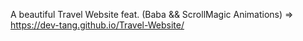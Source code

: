 A beautiful Travel Website feat. (Baba && ScrollMagic Animations) => https://dev-tang.github.io/Travel-Website/
